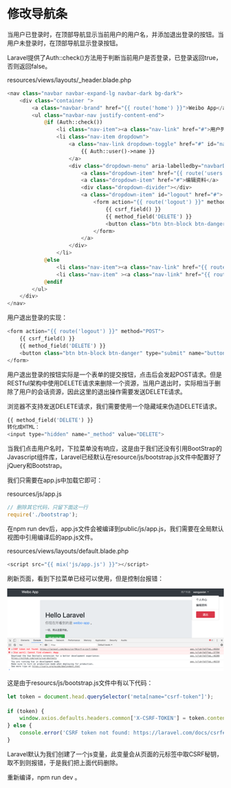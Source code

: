 # 修改导航条

当用户已登录时，在顶部导航显示当前用户的用户名，并添加退出登录的按钮。当用户未登录时，在顶部导航显示登录按钮。  

Laravel提供了Auth::check()方法用于判断当前用户是否登录，已登录返回true，否则返回false。  

resources/views/layouts/_header.blade.php
```php
<nav class="navbar navbar-expand-lg navbar-dark bg-dark">
    <div class="container ">
        <a class="navbar-brand" href="{{ route('home') }}">Weibo App</a>
        <ul class="navbar-nav justify-content-end">
            @if (Auth::check())
                <li class="nav-item"><a class="nav-link" href="#">用户列表</a></li>
                <li class="nav-item dropdown">
                    <a class="nav-link dropdown-toggle" href="#" id="navbarDropdown" role="button" data-toggle="dropdown" aria-haspopup="true" aria-expanded="false">
                        {{ Auth::user()->name }}
                    </a>
                    <div class="dropdown-menu" aria-labelledby="navbarDropdown">
                        <a class="dropdown-item" href="{{ route('users.show', Auth::user()) }}">个人中心</a>
                        <a class="dropdown-item" href="#">编辑资料</a>
                        <div class="dropdown-divider"></div>
                        <a class="dropdown-item" id="logout" href="#">
                            <form action="{{ route('logout') }}" method="POST">
                                {{ csrf_field() }}
                                {{ method_field('DELETE') }}
                                <button class="btn btn-block btn-danger" type="submit" name="button">退出</button>
                            </form>
                        </a>
                    </div>
                </li>
            @else
                <li class="nav-item"><a class="nav-link" href="{{ route('help') }}">帮助</a></li>
                <li class="nav-item" ><a class="nav-link" href="{{ route('login') }}">登录</a></li>
            @endif
        </ul>
    </div>
</nav>
```

用户退出登录的实现：
```php
<form action="{{ route('logout') }}" method="POST">
    {{ csrf_field() }}
    {{ method_field('DELETE') }}
    <button class="btn btn-block btn-danger" type="submit" name="button">退出</button>
</form>
```
用户退出登录的按钮实际是一个表单的提交按钮，点击后会发起POST请求。但是RESTful架构中使用DELETE请求来删除一个资源，当用户退出时，实际相当于删除了用户的会话资源，因此这里的退出操作需要发送DELETE请求。  

浏览器不支持发送DELETE请求，我们需要使用一个隐藏域来伪造DELETE请求。
```php
{{ method_field('DELETE') }}
转化成HTML：
<input type="hidden" name="_method" value="DELETE">
```

当我们点击用户名时，下拉菜单没有响应，这是由于我们还没有引用BootStrap的Javascript组件库，Laravel已经默认在resource/js/bootstrap.js文件中配置好了jQuery和Bootstrap。  

我们只需要在app.js中加载它即可：  

resources/js/app.js
```js
// 删除其它代码，只留下面这一行
require('./bootstrap');
```

在npm run dev后，app.js文件会被编译到public/js/app.js，我们需要在全局默认视图中引用编译后的app.js文件。  

resources/views/layouts/default.blade.php
```php
<script src="{{ mix('js/app.js') }}"></script>
```
刷新页面，看到下拉菜单已经可以使用，但是控制台报错：  

![csrf](https://raw.githubusercontent.com/duiying/img/master/weibo-app-csrf.png)   

这是由于resourcs/js/bootstrap.js文件中有以下代码：
```js
let token = document.head.querySelector('meta[name="csrf-token"]');

if (token) {
    window.axios.defaults.headers.common['X-CSRF-TOKEN'] = token.content;
} else {
    console.error('CSRF token not found: https://laravel.com/docs/csrf#csrf-x-csrf-token');
}
```

Laravel默认为我们创建了一个js变量，此变量会从页面的元标签中取CSRF秘钥，取不到则报错，于是我们把上面代码删除。  

重新编译，npm run dev 。
